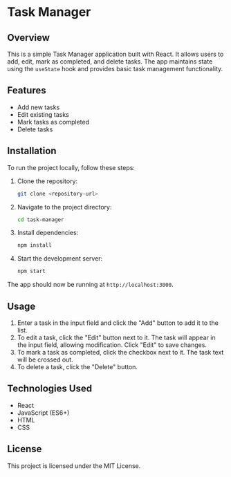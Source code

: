 # Task Manager

## Overview
This is a simple Task Manager application built with React. It allows users to add, edit, mark as completed, and delete tasks. The app maintains state using the `useState` hook and provides basic task management functionality.

## Features
- Add new tasks
- Edit existing tasks
- Mark tasks as completed
- Delete tasks

## Installation

To run the project locally, follow these steps:

1. Clone the repository:
   ```sh
   git clone <repository-url>
   ```

2. Navigate to the project directory:
   ```sh
   cd task-manager
   ```

3. Install dependencies:
   ```sh
   npm install
   ```

4. Start the development server:
   ```sh
   npm start
   ```

The app should now be running at `http://localhost:3000`.

## Usage

1. Enter a task in the input field and click the "Add" button to add it to the list.
2. To edit a task, click the "Edit" button next to it. The task will appear in the input field, allowing modification. Click "Edit" to save changes.
3. To mark a task as completed, click the checkbox next to it. The task text will be crossed out.
4. To delete a task, click the "Delete" button.

## Technologies Used
- React
- JavaScript (ES6+)
- HTML
- CSS

## License
This project is licensed under the MIT License.

